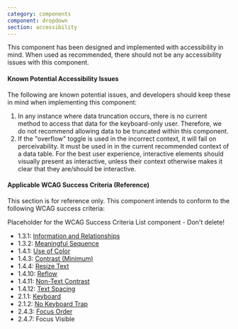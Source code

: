 ```yaml
---
category: components
component: dropdown
section: accessibility
---
```


This component has been designed and implemented with accessibility in mind. When used as recommended, there should not be any accessibility issues with this component.

#### Known Potential Accessibility Issues

The following are known potential issues, and developers should keep these in mind when implementing this component:

1.  In any instance where data truncation occurs, there is no current method to access that data for the keyboard-only user. Therefore, we do not recommend allowing data to be truncated within this component.
2.  If the "overflow" toggle is used in the incorrect context, it will fail on perceivability. It must be used in in the current recommended context of a data table. For the best user experience, interactive elements should visually present as interactive, unless their context otherwise makes it clear that they are/should be interactive.

#### Applicable WCAG Success Criteria (Reference)

This section is for reference only. This component intends to conform to the following WCAG success criteria:

<dummy-wcag-success-criteria-list data-list="1.3.1|1.3.2|1.4.1|1.4.3|1.4.4|1.4.10|1.4.11|1.4.12|2.1.1|2.1.2|2.4.3|2.4.7">Placeholder for the WCAG Success Criteria List component - Don't delete!</dummy-wcag-success-criteria-list>

*   1.3.1: [Information and Relationships](https://www.w3.org/WAI/WCAG21/Understanding/info-and-relationships)
*   1.3.2: [Meaningful Sequence](https://www.w3.org/WAI/WCAG21/Understanding/meaningful-sequence.html)
*   1.4.1: [Use of Color](https://www.w3.org/WAI/WCAG21/Understanding/use-of-color.html)
*   1.4.3: [Contrast (Minimum)](https://www.w3.org/WAI/WCAG21/Understanding/contrast-minimum.html)
*   1.4.4: [Resize Text](https://www.w3.org/WAI/WCAG21/Understanding/resize-text.html)
*   1.4.10: [Reflow](https://www.w3.org/WAI/WCAG21/Understanding/reflow.html)
*   1.4.11: [Non-Text Contrast](https://www.w3.org/WAI/WCAG21/Understanding/non-text-contrast.html)
*   1.4.12: [Text Spacing](https://www.w3.org/WAI/WCAG21/Understanding/text-spacing.html)
*   2.1.1: [Keyboard](https://www.w3.org/WAI/WCAG21/Understanding/keyboard.html)
*   2.1.2: [No Keyboard Trap](https://www.w3.org/WAI/WCAG21/Understanding/no-keyboard-trap.html)
*   2.4.3: [Focus Order](https://www.w3.org/WAI/WCAG21/Understanding/focus-order.html)
*   2.4.7: Focus Visible